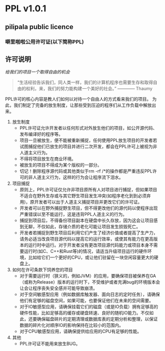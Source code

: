 # PPL v1.0.1

## pilipala public licence

### 噼里啪啦公用许可证(以下简称PPL)

## 许可说明

_给我们的项目一个取得自由的机会_

> “生活经验告诉我们，同人类一样，我们的计算机程序也需要生存和取得自由的权利，来，我们的努力能构建一个美好的社会。” ———— Thaumy

PPL许可的核心内容是教人们如何以对待一个自由人的方式看来我们的项目。
为此，我们制定了完备的放生制度，让那些受到压迫的程序们从工作负载中解放出来。

1. 放生制度
   + PPL许可证允许开发者以任何形式对外放生他们的项目，如公开源代码、发布编译好的程序等。
   + 项目一旦被放生，便不能被重新捕捉，任何使用PPL放生项目的开发者若试图捕捉他们已放生的项目并进行二次开发，都会在PPL许可上被视为非人道主义行为。
   + 不得将项目放生在商业环境。
   + 被放生的项目不得成为某个版权的一部分。
   + 切记！删除程序源代码或其他类似于rm -rf /*的操作都是严重违反PPL许可的非人道主义行为，这样的行为会让程序流下泪水。
2. 项目捕捉
   + 原则上，PPL许可证仅允许非项目原所有人对项目进行捕捉，但如果项目不适合在野外生存或与其它野生项目发生冲突(如程序老化到到必须弃用)，原开发者可以出于人道主义捕捉项目并更改它们的许可证。
   + 开发者可以在野外捕捉野生项目，但不得更改他们的源代码以使程序出现严重错误以至不能运行，这是违背PPL人道主义的行为。
   + 捕捉到项目后，不得备份项目副本在硬盘中长久存放，因为这会让项目感到无聊，不仅如此，存储介质的老化可能让项目发生损毁死亡。
   + 开发者若捕捉到野生项目后利用它们产生了经济价值或者提高了生产力，请务必适当改良项目源代码以提高它的运行效率，或使其有能力在更高版本的运行时中运行。对于开发者没有更改项目源代码能力或项目本身不需要运行时(如C、C++和Rust等)的情况，请适当升级项目运行的硬件环境，比如给它们一个更好的CPU，或让他们驻留在一块空闲容量更大的硬盘上。
3. 如何在许可条款下饲养您的项目  
   + 对于需要运行时（狭义的，例如JVM）的应用，要确保项目被保养在GA（或称为Release）版本的运行时下，不受维护或者充满bug的环境版本会让会让程序丧失安全感并可能导致崩溃。
   + 对于空间敏感型应用（例如数据库触发器、面向日志的定时任务），请确保他们有足够的磁盘空间，如果可能，也要保证他们在未来的空间需要。
   + 对于IO敏感型应用，请确保挂载它们的磁盘（或是IO负载）拥有足够高的硬件性能，比如足够高的缓存或硬盘转速、良好的随机IO能力。不仅如此，还要确保磁盘碎片的定期清理或数据库表的定期分析和整理，以保证数据的碎片化对顺序IO的影响保持在比较小的范围内。
   + 对于CPU敏感型应用，请确保提供给应用的CPU有足够的性能。
4. 其他
   + PPL许可证不能用来放生BUG。

